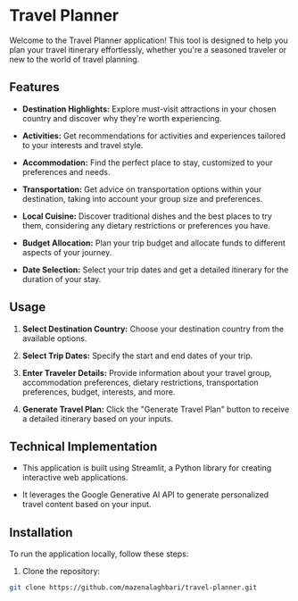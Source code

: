 # Travel Planner

Welcome to the Travel Planner application! This tool is designed to help you plan your travel itinerary effortlessly, whether you're a seasoned traveler or new to the world of travel planning.

## Features

- **Destination Highlights:** Explore must-visit attractions in your chosen country and discover why they're worth experiencing.

- **Activities:** Get recommendations for activities and experiences tailored to your interests and travel style.

- **Accommodation:** Find the perfect place to stay, customized to your preferences and needs.

- **Transportation:** Get advice on transportation options within your destination, taking into account your group size and preferences.

- **Local Cuisine:** Discover traditional dishes and the best places to try them, considering any dietary restrictions or preferences you have.

- **Budget Allocation:** Plan your trip budget and allocate funds to different aspects of your journey.

- **Date Selection:** Select your trip dates and get a detailed itinerary for the duration of your stay.

## Usage

1. **Select Destination Country:** Choose your destination country from the available options.

2. **Select Trip Dates:** Specify the start and end dates of your trip.

3. **Enter Traveler Details:** Provide information about your travel group, accommodation preferences, dietary restrictions, transportation preferences, budget, interests, and more.

4. **Generate Travel Plan:** Click the "Generate Travel Plan" button to receive a detailed itinerary based on your inputs.

## Technical Implementation

- This application is built using Streamlit, a Python library for creating interactive web applications.

- It leverages the Google Generative AI API to generate personalized travel content based on your input.

## Installation

To run the application locally, follow these steps:

1. Clone the repository:
```bash
git clone https://github.com/mazenalaghbari/travel-planner.git
